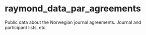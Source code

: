 # raymond_data_par_agreements
Public data about the Norwegian journal agreements. Journal and participant lists, etc.
